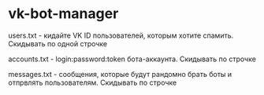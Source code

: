 # vk-bot-manager
users.txt - кидайте VK ID пользователей, которым хотите спамить. Скидывать по одной строчке

accounts.txt - login:password:token бота-аккаунта. Скидывать по строчке

messages.txt - сообщения, которые будут рандомно брать боты и отпрвлять пользователям. Скидывать по строчке
